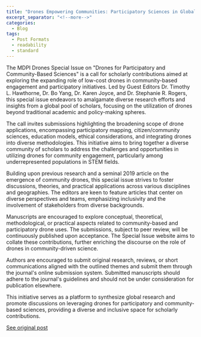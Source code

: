 ```yaml
---
title: "Drones Empowering Communities: Participatory Sciences in Global Perspective"
excerpt_separator: "<!--more-->"
categories:
  - Blog
tags:
  - Post Formats
  - readability
  - standard
---
```

The MDPI Drones Special Issue on "Drones for Participatory and Community-Based Sciences" is a call for scholarly contributions aimed at exploring the expanding role of low-cost drones in community-based engagement and participatory initiatives. Led by Guest Editors Dr. Timothy L. Hawthorne, Dr. Bo Yang, Dr. Karen Joyce, and Dr. Stephanie R. Rogers, this special issue endeavors to amalgamate diverse research efforts and insights from a global pool of scholars, focusing on the utilization of drones beyond traditional academic and policy-making spheres.

The call invites submissions highlighting the broadening scope of drone applications, encompassing participatory mapping, citizen/community sciences, education models, ethical considerations, and integrating drones into diverse methodologies. This initiative aims to bring together a diverse community of scholars to address the challenges and opportunities in utilizing drones for community engagement, particularly among underrepresented populations in STEM fields.

Building upon previous research and a seminal 2019 article on the emergence of community drones, this special issue strives to foster discussions, theories, and practical applications across various disciplines and geographies. The editors are keen to feature articles that center on diverse perspectives and teams, emphasizing inclusivity and the involvement of stakeholders from diverse backgrounds.

Manuscripts are encouraged to explore conceptual, theoretical, methodological, or practical aspects related to community-based and participatory drone uses. The submissions, subject to peer review, will be continuously published upon acceptance. The Special Issue website aims to collate these contributions, further enriching the discourse on the role of drones in community-driven science.

Authors are encouraged to submit original research, reviews, or short communications aligned with the outlined themes and submit them through the journal's online submission system. Submitted manuscripts should adhere to the journal's guidelines and should not be under consideration for publication elsewhere.

This initiative serves as a platform to synthesize global research and promote discussions on leveraging drones for participatory and community-based sciences, providing a diverse and inclusive space for scholarly contributions.

[See original post](https://www.mdpi.com/journal/drones/special_issues/Drones_Community)

